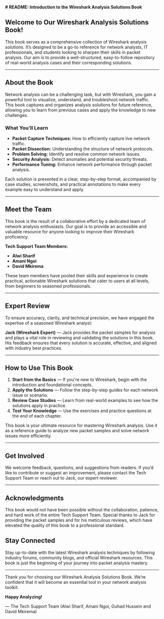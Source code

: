 **# README: Introduction to the Wireshark Analysis Solutions Book**

## **Welcome to Our Wireshark Analysis Solutions Book!**

This book serves as a comprehensive collection of Wireshark analysis solutions. It’s designed to be a go-to reference for network analysts, IT professionals, and students looking to sharpen their skills in packet analysis. Our aim is to provide a well-structured, easy-to-follow repository of real-world analysis cases and their corresponding solutions.

---

## **About the Book**

Network analysis can be a challenging task, but with Wireshark, you gain a powerful tool to visualize, understand, and troubleshoot network traffic. This book captures and organizes analysis solutions for future reference, allowing you to learn from previous cases and apply the knowledge to new challenges.

### **What You’ll Learn**

- **Packet Capture Techniques:** How to efficiently capture live network traffic.
- **Packet Dissection:** Understanding the structure of network protocols.
- **Problem Solving:** Identify and resolve common network issues.
- **Security Analysis:** Detect anomalies and potential security threats.
- **Performance Tuning:** Enhance network performance through packet analysis.

Each solution is presented in a clear, step-by-step format, accompanied by case studies, screenshots, and practical annotations to make every example easy to understand and apply.

---

## **Meet the Team**

This book is the result of a collaborative effort by a dedicated team of network analysis enthusiasts. Our goal is to provide an accessible and valuable resource for anyone looking to improve their Wireshark proficiency.

**Tech Support Team Members:**

- **Alwi Sharif**
- **Amani Ngoi**
- **David Mkirema**

These team members have pooled their skills and experience to create practical, actionable Wireshark solutions that cater to users at all levels, from beginners to seasoned professionals.

---

## **Expert Review**

To ensure accuracy, clarity, and technical precision, we have engaged the expertise of a seasoned Wireshark analyst:

**Jack (Wireshark Expert)** — Jack provides the packet samples for analysis and plays a vital role in reviewing and validating the solutions in this book. His feedback ensures that every solution is accurate, effective, and aligned with industry best practices.

---

## **How to Use This Book**

1. **Start from the Basics** — If you're new to Wireshark, begin with the introduction and foundational concepts.
2. **Apply the Solutions** — Follow the step-by-step guides for each network issue or scenario.
3. **Review Case Studies** — Learn from real-world examples to see how the solutions apply in practice.
4. **Test Your Knowledge** — Use the exercises and practice questions at the end of each chapter.

This book is your ultimate resource for mastering Wireshark analysis. Use it as a reference guide to analyze new packet samples and solve network issues more efficiently.

---

## **Get Involved**

We welcome feedback, questions, and suggestions from readers. If you’d like to contribute or suggest an improvement, please contact the Tech Support Team or reach out to Jack, our expert reviewer.

---

## **Acknowledgments**

This book would not have been possible without the collaboration, patience, and hard work of the entire Tech Support Team. Special thanks to Jack for providing the packet samples and for his meticulous reviews, which have elevated the quality of this book to a professional standard.

## **Stay Connected**

Stay up-to-date with the latest Wireshark analysis techniques by following industry forums, community blogs, and official Wireshark resources. This book is just the beginning of your journey into packet analysis mastery.

---

Thank you for choosing our Wireshark Analysis Solutions Book. We’re confident that it will become an essential tool in your network analysis toolkit.

**Happy Analyzing!**

— The Tech Support Team (Alwi Sharif, Amani Ngoi, Guhad Hussein and David Mkirema)
